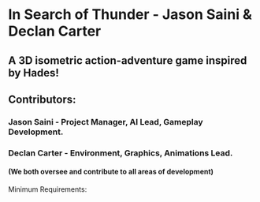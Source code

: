 # In Search of Thunder - Jason Saini & Declan Carter
## A 3D isometric action-adventure game inspired by Hades!

## Contributors:
### Jason Saini -  Project Manager, AI Lead, Gameplay Development. 
### Declan Carter - Environment, Graphics, Animations Lead.
#### (We both oversee and contribute to all areas of development)


Minimum Requirements:

